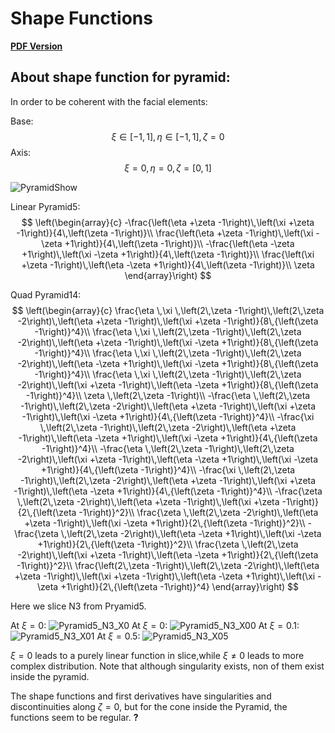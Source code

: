 # Shape Functions

**[PDF Version](Shape_Functions.pdf)**

## About shape function for pyramid:

In order to be coherent with the facial elements:

Base:
$$
\xi\in[-1,1],\eta\in[-1,1],\zeta=0
$$
Axis:
$$
\xi=0,\eta=0,\zeta=[0,1]
$$

![PyramidShow](PyramidShow.png)

Linear Pyramid5:
$$
\left(\begin{array}{c} -\frac{\left(\eta +\zeta -1\right)\,\left(\xi +\zeta -1\right)}{4\,\left(\zeta -1\right)}\\ \frac{\left(\eta +\zeta -1\right)\,\left(\xi -\zeta +1\right)}{4\,\left(\zeta -1\right)}\\ -\frac{\left(\eta -\zeta +1\right)\,\left(\xi -\zeta +1\right)}{4\,\left(\zeta -1\right)}\\ \frac{\left(\xi +\zeta -1\right)\,\left(\eta -\zeta +1\right)}{4\,\left(\zeta -1\right)}\\ \zeta  \end{array}\right)
$$




Quad Pyramid14:
$$
\left(\begin{array}{c} \frac{\eta \,\xi \,\left(2\,\zeta -1\right)\,\left(2\,\zeta -2\right)\,\left(\eta +\zeta -1\right)\,\left(\xi +\zeta -1\right)}{8\,{\left(\zeta -1\right)}^4}\\ \frac{\eta \,\xi \,\left(2\,\zeta -1\right)\,\left(2\,\zeta -2\right)\,\left(\eta +\zeta -1\right)\,\left(\xi -\zeta +1\right)}{8\,{\left(\zeta -1\right)}^4}\\ \frac{\eta \,\xi \,\left(2\,\zeta -1\right)\,\left(2\,\zeta -2\right)\,\left(\eta -\zeta +1\right)\,\left(\xi -\zeta +1\right)}{8\,{\left(\zeta -1\right)}^4}\\ \frac{\eta \,\xi \,\left(2\,\zeta -1\right)\,\left(2\,\zeta -2\right)\,\left(\xi +\zeta -1\right)\,\left(\eta -\zeta +1\right)}{8\,{\left(\zeta -1\right)}^4}\\ \zeta \,\left(2\,\zeta -1\right)\\ -\frac{\eta \,\left(2\,\zeta -1\right)\,\left(2\,\zeta -2\right)\,\left(\eta +\zeta -1\right)\,\left(\xi +\zeta -1\right)\,\left(\xi -\zeta +1\right)}{4\,{\left(\zeta -1\right)}^4}\\ -\frac{\xi \,\left(2\,\zeta -1\right)\,\left(2\,\zeta -2\right)\,\left(\eta +\zeta -1\right)\,\left(\eta -\zeta +1\right)\,\left(\xi -\zeta +1\right)}{4\,{\left(\zeta -1\right)}^4}\\ -\frac{\eta \,\left(2\,\zeta -1\right)\,\left(2\,\zeta -2\right)\,\left(\xi +\zeta -1\right)\,\left(\eta -\zeta +1\right)\,\left(\xi -\zeta +1\right)}{4\,{\left(\zeta -1\right)}^4}\\ -\frac{\xi \,\left(2\,\zeta -1\right)\,\left(2\,\zeta -2\right)\,\left(\eta +\zeta -1\right)\,\left(\xi +\zeta -1\right)\,\left(\eta -\zeta +1\right)}{4\,{\left(\zeta -1\right)}^4}\\ -\frac{\zeta \,\left(2\,\zeta -2\right)\,\left(\eta +\zeta -1\right)\,\left(\xi +\zeta -1\right)}{2\,{\left(\zeta -1\right)}^2}\\ \frac{\zeta \,\left(2\,\zeta -2\right)\,\left(\eta +\zeta -1\right)\,\left(\xi -\zeta +1\right)}{2\,{\left(\zeta -1\right)}^2}\\ -\frac{\zeta \,\left(2\,\zeta -2\right)\,\left(\eta -\zeta +1\right)\,\left(\xi -\zeta +1\right)}{2\,{\left(\zeta -1\right)}^2}\\ \frac{\zeta \,\left(2\,\zeta -2\right)\,\left(\xi +\zeta -1\right)\,\left(\eta -\zeta +1\right)}{2\,{\left(\zeta -1\right)}^2}\\ \frac{\left(2\,\zeta -1\right)\,\left(2\,\zeta -2\right)\,\left(\eta +\zeta -1\right)\,\left(\xi +\zeta -1\right)\,\left(\eta -\zeta +1\right)\,\left(\xi -\zeta +1\right)}{2\,{\left(\zeta -1\right)}^4} \end{array}\right)
$$

Here we slice N3 from Pryamid5.

At $\xi = 0$: 
![Pyramid5_N3_X0](Pyramid5_N3_X0.png)
At $\xi = 0$: 
![Pyramid5_N3_X00](Pyramid5_N3_X00.png)
At $\xi = 0.1$: 
![Pyramid5_N3_X01](Pyramid5_N3_X01.png)
At $\xi = 0.5$: 
![Pyramid5_N3_X05](Pyramid5_N3_X05.png)

$\xi=0$ leads to a purely linear function in slice,while  $\xi \neq 0$ leads to more complex distribution. Note that although singularity exists, non of them exist inside the pyramid.

The shape functions and first derivatives have singularities and discontinuities along $\zeta =0$, but for the cone inside the Pyramid, the functions seem to be regular. **?**